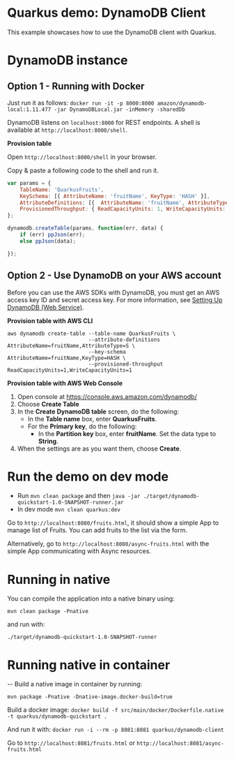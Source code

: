 # Quarkus demo: DynamoDB Client

This example showcases how to use the DynamoDB client with Quarkus. 

# DynamoDB instance
## Option 1 - Running with Docker

Just run it as follows:
`docker run -it -p 8000:8000 amazon/dynamodb-local:1.11.477 -jar DynamoDBLocal.jar -inMemory -sharedDb`

DynamoDB listens on `localhost:8000` for REST endpoints. A shell is available at `http://localhost:8000/shell`.

**Provision table**

Open `http://localhost:8000/shell` in your browser.

Copy & paste a following code to the shell and run it.
```js
var params = {
    TableName: 'QuarkusFruits',
    KeySchema: [{ AttributeName: 'fruitName', KeyType: 'HASH' }],
    AttributeDefinitions: [{  AttributeName: 'fruitName', AttributeType: 'S', }],
    ProvisionedThroughput: { ReadCapacityUnits: 1, WriteCapacityUnits: 1, }
};

dynamodb.createTable(params, function(err, data) {
    if (err) ppJson(err);
    else ppJson(data);

});
```

## Option 2 - Use DynamoDB on your AWS account

Before you can use the AWS SDKs with DynamoDB, you must get an AWS access key ID and secret access key. 
For more information, see [Setting Up DynamoDB (Web Service)](https://docs.aws.amazon.com/amazondynamodb/latest/developerguide/SettingUp.DynamoWebService.html).

**Provision table with AWS CLI**

```
aws dynamodb create-table --table-name QuarkusFruits \
                          --attribute-definitions AttributeName=fruitName,AttributeType=S \
                          --key-schema AttributeName=fruitName,KeyType=HASH \
                          --provisioned-throughput ReadCapacityUnits=1,WriteCapacityUnits=1
```

**Provision table with AWS Web Console**

1. Open console at https://console.aws.amazon.com/dynamodb/
2. Choose **Create Table**
3. In the **Create DynamoDB table** screen, do the following:
    - In the **Table name** box, enter **QuarkusFruits**.
    - For the **Primary key**, do the following:
      - In the **Partition key** box, enter **fruitName**. Set the data type to **String**.
4. When the settings are as you want them, choose **Create**.


# Run the demo on dev mode

- Run `mvn clean package` and then `java -jar ./target/dynamodb-quickstart-1.0-SNAPSHOT-runner.jar`
- In dev mode `mvn clean quarkus:dev`

Go to `http://localhost:8080/fruits.html`, it should show a simple App to manage list of Fruits. 
You can add fruits to the list via the form.

Alternatively, go to `http://localhost:8080/async-fruits.html` with the simple App communicating with Async resources.

# Running in native

You can compile the application into a native binary using:

`mvn clean package -Pnative`

and run with:

`./target/dynamodb-quickstart-1.0-SNAPSHOT-runner` 


# Running native in container
--
Build a native image in container by running:

`mvn package -Pnative -Dnative-image.docker-build=true`

Build a docker image:
`docker build -f src/main/docker/Dockerfile.native -t quarkus/dynamodb-quickstart .`

And run it with:
`docker run -i --rm -p 8081:8081 quarkus/dynamodb-client`

Go to `http://localhost:8081/fruits.html` or `http://localhost:8081/async-fruits.html`


